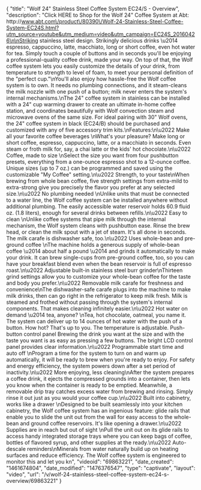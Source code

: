 {
    "title": "Wolf 24\" Stainless Steel Coffee System EC24\/S - Overview",
    "description": "Click HERE to Shop for the Wolf 24\" Coffee System at Abt: http:\/\/www.abt.com\/product\/80390\/Wolf-24-Stainless-Steel-Coffee-System-EC24S.html?utm_source=youtube&utm_medium=video&utm_campaign=EC24S_20160426\n\nStriking stainless steel design. Strikingly delicious drinks \u2014 espresso, cappuccino, latte, macchiato, long or short coffee, even hot water for tea. Simply touch a couple of buttons and in seconds you'll be enjoying a professional-quality coffee drink, made your way. On top of that, the Wolf coffee system lets you easily customize the details of your drink, from temperature to strength to level of foam, to meet your personal definition of the \"perfect cup.\"\nYou'll also enjoy how hassle-free the Wolf coffee system is to own. It needs no plumbing connections, and it steam-cleans the milk nozzle with one push of a button; milk never enters the system's internal mechanisms.\nThe 24\" coffee system in stainless can be installed with a 24\" cup warming drawer to create an ultimate in-home coffee station, and coordinates beautifully with Wolf convection steam and microwave ovens of the same size. For ideal pairing with 30\" Wolf ovens, the 24\" coffee system in black (EC24\/B) should be purchased and customized with any of five accessory trim kits.\nFeatures:\n\u2022 Make all your favorite coffee beverages \nWhat's your pleasure? Make long or short coffee, espresso, cappuccino, latte, or a macchiato in seconds. Even steam or froth milk for, say, a chai latte or the kids' hot chocolate.\n\u2022 Coffee, made to size \nSelect the size you want from four pushbutton presets, everything from a one-ounce espresso shot to a 12-ounce coffee. Unique sizes (up to 7 oz.) can be programmed and saved using the customizable \"My Coffee\" setting.\n\u2022 Strength, to your taste\nWhen brewing from whole bean coffee, five strength settings from extra-mild to extra-strong give you precisely the flavor you prefer at any selected size.\n\u2022 No plumbing needed \nUnlike units that must be connected to a water line, the Wolf coffee system can be installed anywhere without additional plumbing. The easily accessible water reservoir holds 60.9 fluid oz. (1.8 liters), enough for several drinks between refills.\n\u2022 Easy to clean \nUnlike coffee systems that pipe milk through the internal mechanism, the Wolf system cleans with pushbutton ease. Rinse the brew head, or clean the milk spout with a jet of steam. It's all done in seconds. The milk carafe is dishwasher safe, too.\n\u2022 Uses whole-bean and pre-ground coffee \nThe machine holds a generous supply of whole-bean coffee \u2014 about half a pound \u2014 and grinds it automatically to make your drink. It can brew single-cups from pre-ground coffee, too, so you can have your breakfast blend even when the bean reservoir is full of espresso roast.\n\u2022 Adjustable built-in stainless steel burr grinder\nThirteen grind settings allow you to customize your whole-bean coffee for the taste and body you prefer.\n\u2022 Removable milk carafe for freshness and convenience\nThe dishwasher-safe carafe plugs into the machine to make milk drinks, then can go right in the refrigerator to keep milk fresh. Milk is steamed and frothed without passing through the system's internal components. That makes cleaning infinitely easier.\n\u2022 Hot water on demand \u2014 tea, anyone? \nTea, hot chocolate, oatmeal, you name it. The system can deliver up to 14 ounces of hot water with the push of a button. How hot? That's up to you. The temperature is adjustable. Push-button control panel Brewing the drink you want at the size and with the taste you want is as easy as pressing a few buttons. The bright LCD control panel provides clear information.\n\u2022 Programmable start time and auto off \nProgram a time for the system to turn on and warm up automatically, it will be ready to brew when you're ready to enjoy. For safety and energy efficiency, the system powers down after a set period of inactivity.\n\u2022 More enjoying, less cleaning\nAfter the system prepares a coffee drink, it ejects the compressed grounds into a container, then lets you know when the container is ready to be emptied. Meanwhile, a removable drip tray catches excess water from brewing and rinsing. Simply rinse it out just as you would your coffee cup.\n\u2022 Built into cabinetry, works like a drawer \nDesigned to be built seamlessly into your kitchen cabinetry, the Wolf coffee system has an ingenious feature: glide rails that enable you to slide the unit out from the wall for easy access to the whole-bean and ground coffee reservoirs. It's like opening a drawer.\n\u2022 Supplies are in reach but out of sight \nPull the unit out on its glide rails to access handy integrated storage trays where you can keep bags of coffee, bottles of flavored syrup, and other supplies at the ready.\n\u2022 Auto-descale reminders\nMinerals from water naturally build up on heating surfaces and reduce efficiency. The Wolf coffee system is engineered to monitor this and let you kn",
    "videoid": "69863221",
    "date_created": "1461674804",
    "date_modified": "1476376547",
    "type": "captivate",
    "layout": "video",
    "url": "\/v\/wolf-24-stainless-steel-coffee-system-ec24-s-overview\/69863221"
}